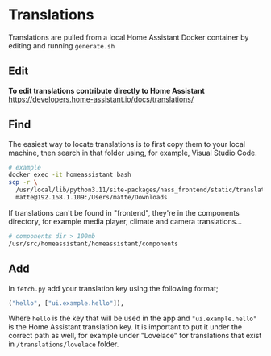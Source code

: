 # Translations

Translations are pulled from a local Home Assistant Docker container by editing and running `generate.sh`

## Edit

**To edit translations contribute directly to Home Assistant**
<https://developers.home-assistant.io/docs/translations/>

## Find

The easiest way to locate translations is to first copy them to your local machine, then search in that folder using, for example, Visual Studio Code.

```bash
# example
docker exec -it homeassistant bash
scp -r \
  /usr/local/lib/python3.11/site-packages/hass_frontend/static/translations \
  matte@192.168.1.109:/Users/matte/Downloads
```

If translations can't be found in "frontend", they're in the components directory, for example media player, climate and camera translations...

```bash
# components dir > 100mb
/usr/src/homeassistant/homeassistant/components
```

## Add

In `fetch.py` add your translation key using the following format;

```py
("hello", ["ui.example.hello"]),
```

Where `hello` is the key that will be used in the app and `"ui.example.hello"` is the Home Assistant translation key. It is important to put it under the correct path as well, for example under "Lovelace" for translations that exist in `/translations/lovelace` folder.
